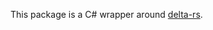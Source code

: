 This package is a C# wrapper around [delta-rs](https://github.com/delta-io/delta-rs/tree/rust-v0.17.0).
